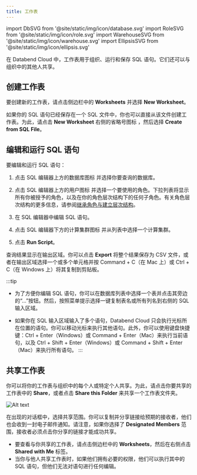 ```yaml
---
title: 工作表
---
```


import DbSVG from '@site/static/img/icon/database.svg'
import RoleSVG from '@site/static/img/icon/role.svg'
import WarehouseSVG from '@site/static/img/icon/warehouse.svg'
import EllipsisSVG from '@site/static/img/icon/ellipsis.svg'

在 Databend Cloud 中，工作表用于组织、运行和保存 SQL 语句。它们还可以与组织中的其他人共享。

## 创建工作表

要创建新的工作表，请点击侧边栏中的 **Worksheets** 并选择 **New Worksheet**。

如果你的 SQL 语句已经保存在一个 SQL 文件中，你也可以直接从该文件创建工作表。为此，请点击 **New Worksheet** 右侧的省略号图标 <EllipsisSVG/>，然后选择 **Create from SQL File**。

## 编辑和运行 SQL 语句

要编辑和运行 SQL 语句：

1. 点击 SQL 编辑器上方的数据库图标 <DbSVG/> 并选择你要查询的数据库。
2. 点击 SQL 编辑器上方的用户图标 <RoleSVG/> 并选择一个要使用的角色。下拉列表将显示所有你被授予的角色，以及在你的角色层次结构下的任何子角色。有关角色层次结构的更多信息，请参阅[继承角色与建立层次结构](/guides/security/access-control/roles#inheriting-roles--establishing-hierarchy)。

3. 在 SQL 编辑器中编辑 SQL 语句。
4. 点击 SQL 编辑器下方的计算集群图标 <WarehouseSVG/> 并从列表中选择一个计算集群。
5. 点击 **Run Script**。

查询结果显示在输出区域。你可以点击 **Export** 将整个结果保存为 CSV 文件，或者在输出区域选择一个或多个单元格并按 Command + C（在 Mac 上）或 Ctrl + C（在 Windows 上）将其复制到剪贴板。

:::tip

- 为了方便你编辑 SQL 语句，你可以在数据库列表中选择一个表并点击其旁边的“...”按钮。然后，按照菜单提示选择一键复制表名或所有列名到右侧的 SQL 输入区域。

- 如果你在 SQL 输入区域输入了多个语句，Databend Cloud 只会执行光标所在位置的语句。你可以移动光标来执行其他语句。此外，你可以使用键盘快捷键：Ctrl + Enter（Windows）或 Command + Enter（Mac）来执行当前语句，以及 Ctrl + Shift + Enter（Windows）或 Command + Shift + Enter（Mac）来执行所有语句。
  :::

## 共享工作表

你可以将你的工作表与组织中的每个人或特定个人共享。为此，请点击你要共享的工作表中的 **Share**，或者点击 **Share this Folder** 来共享一个工作表文件夹。

![Alt text](@site/static/img/documents/worksheet/share.png)

在出现的对话框中，选择共享范围。你可以复制并分享链接给预期的接收者，他们也会收到一封电子邮件通知。请注意，如果你选择了 **Designated Members** 范围，接收者必须点击你分享的链接才能成功共享。

- 要查看与你共享的工作表，请点击侧边栏中的 **Worksheets**，然后在右侧点击 **Shared with Me** 标签。
- 当你与他人共享工作表时，如果他们拥有必要的权限，他们可以执行其中的 SQL 语句，但他们无法对语句进行任何编辑。
